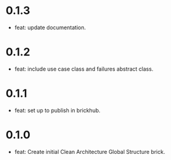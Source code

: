 # 0.1.3

- feat: update documentation.
# 0.1.2

- feat: include use case class and failures abstract class.

# 0.1.1

- feat: set up to publish in brickhub.
# 0.1.0

- feat: Create initial Clean Architecture Global Structure brick.

